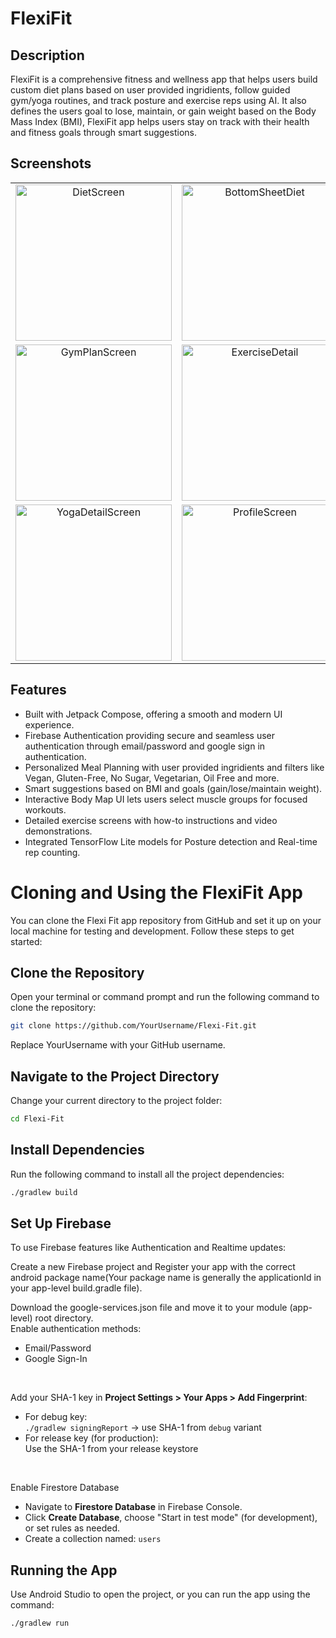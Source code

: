 # FlexiFit
## Description
FlexiFit is a comprehensive fitness and wellness app that helps users build custom diet plans based on user provided ingridients, follow guided gym/yoga routines, and track posture and exercise reps using AI. It also defines the users goal to lose, maintain, or gain weight based on the Body Mass Index (BMI), FlexiFit app helps users stay on track with their health and fitness goals through smart suggestions.

## Screenshots
<table>
  <tr>
    <td align="center">
      <img src="https://github.com/user-attachments/assets/6b47c825-c8e2-45b9-bc86-5a07c794f6c3" alt="DietScreen" width="250"/>
    </td>
    <td align="center">
      <img src="https://github.com/user-attachments/assets/cea5a78e-bc61-4e51-b47d-8d4a54cbaa48" alt="BottomSheetDiet" width="250"/>
    </td>
    <td align="center">
      <img src="https://github.com/user-attachments/assets/3ee38e08-c36a-49a1-b9f7-cf841fe2a88f" alt="MealPlanScreen" width="250"/>
    </td>
    <td align="center">
      <img src="https://github.com/user-attachments/assets/886d7515-415d-40f8-a656-4cb79150fd59" alt="GymScreen" width="250"/>
    </td>
  </tr>
  <tr>
    <td align="center">
      <img src="https://github.com/user-attachments/assets/2336ddb1-3150-4bd8-8ef8-971174befed6" alt="GymPlanScreen" width="250"/>
    </td>
    <td align="center">
      <img src="https://github.com/user-attachments/assets/a8e611d7-355a-4ff4-8cd9-74bc909c672a" alt="ExerciseDetail" width="250"/>
    </td>
    <td align="center">
      <img src="https://github.com/user-attachments/assets/e67825ca-1968-4772-a507-ec833faec255" alt="CameraScreen" width="250"/>
    </td>
    <td align="center">
       <img src="https://github.com/user-attachments/assets/07ca219b-ea27-40a2-aec7-baed8f3c5e24" alt="YogaPlanScreen" width="250"/>
    </td>
  </tr>
  <tr>
    <td align="center">
      <img src="https://github.com/user-attachments/assets/5239d371-92ce-4ce0-b140-1bfdc4043d64" alt="YogaDetailScreen" width="250"/>
    </td>
    <td align="center">
      <img src="https://github.com/user-attachments/assets/9176e111-3fe5-4733-be44-2b9dd7536366" alt="ProfileScreen" width="250"/>
    </td>
    <td align="center">
      <img src="https://github.com/user-attachments/assets/6dc7129a-2be1-42fa-913b-0414a60ce40b" alt="MealPlanScreen" width="250"/>
    </td>
    <td align="center">
      <img src="https://github.com/user-attachments/assets/977a3b61-98f7-42ed-8768-f59c21d8e807" alt="ExerciseDetail" width="250"/>
    </td>
  </tr>
</table>

## Features
- Built with Jetpack Compose, offering a smooth and modern UI experience.
- Firebase Authentication providing secure and seamless user authentication through email/password and google sign in authentication.
- Personalized Meal Planning with user provided ingridients and filters like Vegan, Gluten-Free, No Sugar, Vegetarian, Oil Free and more.
- Smart suggestions based on BMI and goals (gain/lose/maintain weight).
- Interactive Body Map UI lets users select muscle groups for focused workouts.
- Detailed exercise screens with how-to instructions and video demonstrations.
- Integrated TensorFlow Lite models for Posture detection and Real-time rep counting.

# Cloning and Using the FlexiFit App

You can clone the Flexi Fit app repository from GitHub and set it up on your local machine for testing and development. Follow these steps to get started:

## Clone the Repository
Open your terminal or command prompt and run the following command to clone the repository:

```bash
git clone https://github.com/YourUsername/Flexi-Fit.git
```

Replace YourUsername with your GitHub username.

## Navigate to the Project Directory
Change your current directory to the project folder:
```bash
cd Flexi-Fit
```

## Install Dependencies
Run the following command to install all the project dependencies:
```bash
./gradlew build
```

## Set Up Firebase
To use Firebase features like Authentication and Realtime updates:
<br>

Create a new Firebase project and Register your app with the correct android package name(Your package name is generally the applicationId in your app-level build.gradle file). <br>

Download the google-services.json file and move it to your module (app-level) root directory. </br>
Enable authentication methods:
   - Email/Password
   - Google Sign-In
<br>

Add your SHA-1 key in **Project Settings > Your Apps > Add Fingerprint**:
   - For debug key:  
     `./gradlew signingReport` → use SHA-1 from `debug` variant
   - For release key (for production):  
     Use the SHA-1 from your release keystore
     
<br>

Enable Firestore Database
- Navigate to **Firestore Database** in Firebase Console.
- Click **Create Database**, choose "Start in test mode" (for development), or set rules as needed.
- Create a collection named: `users`


## Running the App
Use Android Studio to open the project, or you can run the app using the command:
```bash
./gradlew run
```
